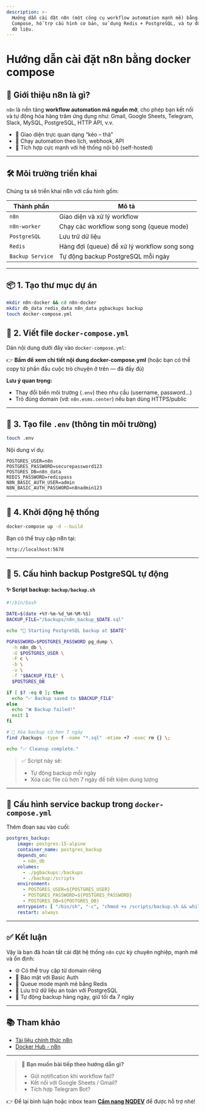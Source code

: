 ```yaml
---
description: >-
  Hướng dẫn cài đặt n8n (một công cụ workflow automation mạnh mẽ) bằng Docker
  Compose, hỗ trợ cấu hình cơ bản, sử dụng Redis + PostgreSQL, và tự động backup
  dữ liệu.
---
```


# Hướng dẫn cài đặt n8n bằng docker compose

## 📌 Giới thiệu n8n là gì?

`n8n` là nền tảng **workflow automation mã nguồn mở**, cho phép bạn kết nối và tự động hóa hàng trăm ứng dụng như: Gmail, Google Sheets, Telegram, Slack, MySQL, PostgreSQL, HTTP API, v.v.

* 🔗 Giao diện trực quan dạng “kéo – thả”
* 🔁 Chạy automation theo lịch, webhook, API
* 📡 Tích hợp cực mạnh với hệ thống nội bộ (self-hosted)

***

## 🛠️ Môi trường triển khai

Chúng ta sẽ triển khai n8n với cấu hình gồm:

| Thành phần       | Mô tả                                        |
| ---------------- | -------------------------------------------- |
| `n8n`            | Giao diện và xử lý workflow                  |
| `n8n-worker`     | Chạy các workflow song song (queue mode)     |
| `PostgreSQL`     | Lưu trữ dữ liệu                              |
| `Redis`          | Hàng đợi (queue) để xử lý workflow song song |
| `Backup Service` | Tự động backup PostgreSQL mỗi ngày           |

***

## 📦 1. Tạo thư mục dự án

```bash
mkdir n8n-docker && cd n8n-docker
mkdir db_data redis_data n8n_data pgbackups backup
touch docker-compose.yml
```

## 🧱 2. Viết file `docker-compose.yml`

Dán nội dung dưới đây vào `docker-compose.yml`:

👉 **Bấm để xem chi tiết nội dung docker-compose.yml** (hoặc bạn có thể copy từ phần đầu cuộc trò chuyện ở trên — đã đầy đủ)

**Lưu ý quan trọng:**

* Thay đổi biến môi trường (`.env`) theo nhu cầu (username, password…)
* Trỏ đúng domain (vd: `n8n.esms.center`) nếu bạn dùng HTTPS/public

***

## 🔐 3. Tạo file `.env` (thông tin môi trường)

```bash
touch .env
```

Nội dung ví dụ:

```env
POSTGRES_USER=n8n
POSTGRES_PASSWORD=securepassword123
POSTGRES_DB=n8n_data
REDIS_PASSWORD=redispass
N8N_BASIC_AUTH_USER=admin
N8N_BASIC_AUTH_PASSWORD=n8nadmin123
```

***

## 🚀 4. Khởi động hệ thống

```bash
docker-compose up -d --build
```

Bạn có thể truy cập n8n tại:

```
http://localhost:5678
```

***

## 🔁 5. Cấu hình backup PostgreSQL tự động

#### ✨ Script backup: `backup/backup.sh`

```bash
#!/bin/bash

DATE=$(date +%Y-%m-%d_%H-%M-%S)
BACKUP_FILE="/backups/n8n_backup_$DATE.sql"

echo "🔄 Starting PostgreSQL backup at $DATE"

PGPASSWORD=$POSTGRES_PASSWORD pg_dump \
  -h n8n_db \
  -U $POSTGRES_USER \
  -F c \
  -b \
  -v \
  -f "$BACKUP_FILE" \
  $POSTGRES_DB

if [ $? -eq 0 ]; then
  echo "✅ Backup saved to $BACKUP_FILE"
else
  echo "❌ Backup failed!"
  exit 1
fi

# 🧹 Xóa backup cũ hơn 7 ngày
find /backups -type f -name "*.sql" -mtime +7 -exec rm {} \;

echo "✅ Cleanup complete."
```

> ✅ Script này sẽ:
>
> * Tự động backup mỗi ngày
> * Xóa các file cũ hơn 7 ngày để tiết kiệm dung lượng

***

## 🧱 Cấu hình service backup trong `docker-compose.yml`

Thêm đoạn sau vào cuối:

```yaml
postgres_backup:
    image: postgres:15-alpine
    container_name: postgres_backup
    depends_on:
      - n8n_db
    volumes:
      - ./pgbackups:/backups
      - ./backup:/scripts
    environment:
      - POSTGRES_USER=${POSTGRES_USER}
      - POSTGRES_PASSWORD=${POSTGRES_PASSWORD}
      - POSTGRES_DB=${POSTGRES_DB}
    entrypoint: [ "/bin/sh", "-c", "chmod +x /scripts/backup.sh && while true; do /scripts/backup.sh; sleep 86400; done" ]
    restart: always
```

***

## ✅ Kết luận

Vậy là bạn đã hoàn tất cài đặt hệ thống `n8n` cực kỳ chuyên nghiệp, mạnh mẽ và ổn định:

* 🌐 Có thể truy cập từ domain riêng
* 🔐 Bảo mật với Basic Auth
* 🚀 Queue mode mạnh mẽ bằng Redis
* 🧠 Lưu trữ dữ liệu an toàn với PostgreSQL
* 💾 Tự động backup hàng ngày, giữ tối đa 7 ngày

***

## 📚 Tham khảo

* [Tài liệu chính thức n8n](https://docs.n8n.io/)
* [Docker Hub - n8n](https://hub.docker.com/r/n8nio/n8n)

***

> 📢 **Bạn muốn bài tiếp theo hướng dẫn gì?**
>
> * Gửi notification khi workflow fail?
> * Kết nối với Google Sheets / Gmail?
> * Tích hợp Telegram Bot?

👉 Để lại bình luận hoặc inbox team [**Cẩm nang NQDEV**](https://fb.com/cam.nang.nqdev) để được hỗ trợ nhé!
